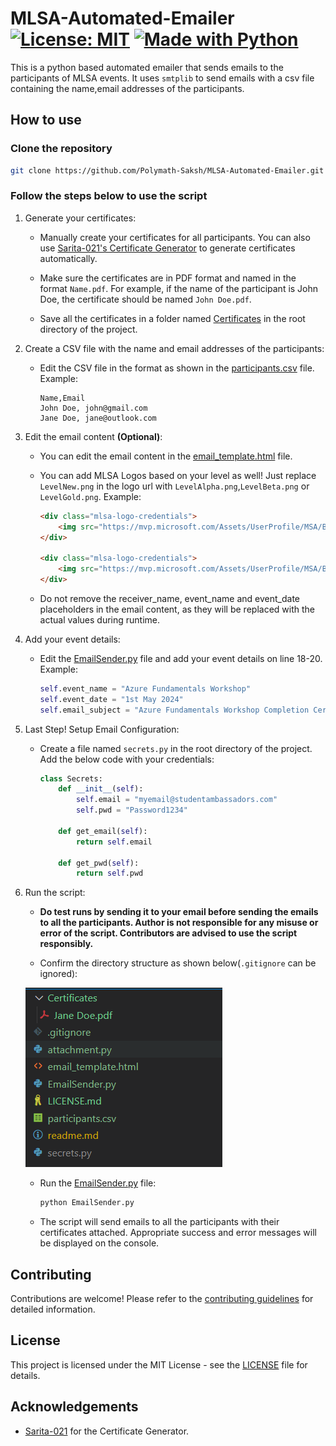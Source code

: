 # MLSA-Automated-Emailer [![License: MIT][License-Badge]](LICENSE.md) [![Made with Python][Python-Badge]](https://www.python.org/)

This is a python based automated emailer that sends emails to the participants of MLSA events. It uses `smtplib` to send emails with a csv file containing the name,email addresses of the participants.

## How to use

### Clone the repository

```bash
git clone https://github.com/Polymath-Saksh/MLSA-Automated-Emailer.git
```

### Follow the steps below to use the script

1. Generate your certificates:

    - Manually create your certificates for all participants.  You can also use [Sarita-021's Certificate Generator](https://github.com/Sarita-021/MLSA-Certificate-Generator) to generate certificates automatically.

    - Make sure the certificates are in PDF format and named in the format `Name.pdf`. For example, if the name of the participant is John Doe, the certificate should be named `John Doe.pdf`.

    - Save all the certificates in a folder named [Certificates](Certificates) in the root directory of the project.

2. Create a CSV file with the name and email addresses of the participants:

    - Edit the CSV file in the format as shown in the [participants.csv](participants.csv) file.
    Example:

        ```csv
        Name,Email
        John Doe, john@gmail.com
        Jane Doe, jane@outlook.com
        ```

3. Edit the email content **(Optional)**:

    - You can edit the email content in the [email_template.html](email_template.html) file.
    - You can add MLSA Logos based on your level as well! Just replace `LevelNew.png` in the logo url with `LevelAlpha.png`,`LevelBeta.png` or `LevelGold.png`.
    Example:

        ```html
        <div class="mlsa-logo-credentials">
            <img src="https://mvp.microsoft.com/Assets/UserProfile/MSA/Badge/LevelGold.png" alt="Microsoft Learn Student Ambassador Logo" width="100">
        </div>

        <div class="mlsa-logo-credentials">
            <img src="https://mvp.microsoft.com/Assets/UserProfile/MSA/Badge/LevelNew.png" alt="Microsoft Learn Student Ambassador Logo" width="100">
        </div>
        ```

    - Do not remove the receiver_name, event_name and event_date placeholders in the email content, as they will be replaced with the actual values during runtime.

4. Add your event details:

    - Edit the [EmailSender.py](EmailSender.py) file and add your event details on line 18-20. Example:

        ```python
        self.event_name = "Azure Fundamentals Workshop"
        self.event_date = "1st May 2024"
        self.email_subject = "Azure Fundamentals Workshop Completion Certificate"
        ```

5. Last Step! Setup Email Configuration:

    - Create a file named `secrets.py` in the root directory of the project. Add the below code with your credentials:

        ```python
        class Secrets:
            def __init__(self):
                self.email = "myemail@studentambassadors.com"
                self.pwd = "Password1234"

            def get_email(self):
                return self.email

            def get_pwd(self):
                return self.pwd
        ```

6. Run the script:

    - **Do test runs by sending it to your email before sending the emails to all the participants. Author is not responsible for any misuse or error of the script. Contributors are advised to use the script responsibly.**

    - Confirm the directory structure as shown below(`.gitignore` can be ignored):

    ![Directory](Directory.png)

    - Run the [EmailSender.py](EmailSender.py) file:

        ```bash
        python EmailSender.py
        ```

    - The script will send emails to all the participants with their certificates attached. Appropriate success and error messages will be displayed on the console.

## Contributing

Contributions are welcome! Please refer to the [contributing guidelines](CONTRIBUTING.md) for detailed information.

## License

This project is licensed under the MIT License - see the [LICENSE](LICENSE) file for details.

## Acknowledgements

- [Sarita-021](https://github.com/Sarita-021) for the Certificate Generator.

[License-Badge]:        https://img.shields.io/badge/License-MIT-blue.svg

[Python-Badge]: https://img.shields.io/badge/Python-FFFFFF?logo=python&logoColor=000
